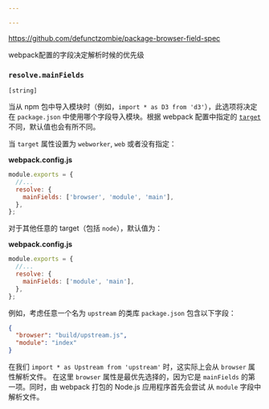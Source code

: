 ```yaml
---

---
```


https://github.com/defunctzombie/package-browser-field-spec

webpack配置的字段决定解析时候的优先级

### `resolve.mainFields` 

```
[string]
```

当从 npm 包中导入模块时（例如，`import * as D3 from 'd3'`），此选项将决定在 `package.json` 中使用哪个字段导入模块。根据 webpack 配置中指定的 [`target`](https://webpack.docschina.org/concepts/targets) 不同，默认值也会有所不同。

当 `target` 属性设置为 `webworker`, `web` 或者没有指定：

**webpack.config.js**

```js
module.exports = {
  //...
  resolve: {
    mainFields: ['browser', 'module', 'main'],
  },
};
```

对于其他任意的 target（包括 `node`），默认值为：

**webpack.config.js**

```js
module.exports = {
  //...
  resolve: {
    mainFields: ['module', 'main'],
  },
};
```

例如，考虑任意一个名为 `upstream` 的类库 `package.json` 包含以下字段：

```json
{
  "browser": "build/upstream.js",
  "module": "index"
}
```

在我们 `import * as Upstream from 'upstream'` 时，这实际上会从 `browser` 属性解析文件。 在这里 `browser` 属性是最优先选择的，因为它是 `mainFields` 的第一项。同时，由 webpack 打包的 Node.js 应用程序首先会尝试 从 `module` 字段中解析文件。